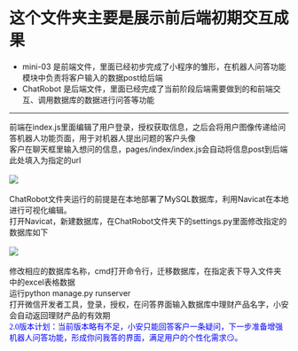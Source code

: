 这个文件夹主要是展示前后端初期交互成果<br>
=
* mini-03 是前端文件，里面已经初步完成了小程序的雏形，在机器人问答功能模块中负责将客户输入的数据post给后端<br>
* ChatRobot 是后端文件，里面已经完成了当前阶段后端需要做到的和前端交互、调用数据库的数据进行问答等功能
----
前端在index.js里面编辑了用户登录，授权获取信息，之后会将用户图像传递给问答机器人功能页面，用于对机器人提出问题的客户头像<br>
客户在聊天框里输入想问的信息，pages/index/index.js会自动将信息post到后端<br>
此处填入为指定的url<br><br>
![](https://github.com/scuthls/XiaoAn/blob/master/images/%E5%BE%AE%E4%BF%A1%E5%9B%BE%E7%89%87_20200628121112.png) <br><br>
ChatRobot文件夹运行的前提是在本地部署了MySQL数据库，利用Navicat在本地进行可视化编辑。<br>
打开Navicat，新建数据库，在ChatRobot文件夹下的settings.py里面修改指定的数据库如下<br><br>
![](https://github.com/scuthls/XiaoAn/blob/master/images/%E5%BE%AE%E4%BF%A1%E5%9B%BE%E7%89%87_20200628122017.png) <br><br>
修改相应的数据库名称，cmd打开命令行，迁移数据库，在指定表下导入文件夹中的excel表格数据<br>
运行python manage.py runserver<br>
打开微信开发者工具，登录，授权，在问答界面输入数据库中理财产品名字，小安会自动返回理财产品的有效期<br>
<font color=blue face="微软雅黑">2.0版本计划：当前版本略有不足，小安只能回答客户一条疑问，下一步准备增强机器人问答功能，形成你问我答的界面，满足用户的个性化需求:smirk:。</font>


